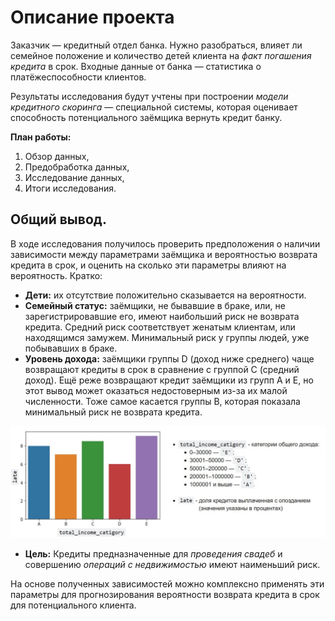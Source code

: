﻿# Описание проекта

Заказчик — кредитный отдел банка. Нужно разобраться, влияет ли семейное положение и количество детей клиента на _факт погашения кредита_ в срок. Входные данные от банка — статистика о платёжеспособности клиентов.

Результаты исследования будут учтены при построении _модели кредитного скоринга_ — специальной системы, которая оценивает способность потенциального заёмщика вернуть кредит банку.

**План работы:**
1. Обзор данных,
2. Предобработка данных,
3. Исследование данных,
4. Итоги исследования.

## Общий вывод.

В ходе исследования получилось проверить предположения о наличии зависимости между параметрами заёмщика и вероятностью возврата кредита в срок, и оценить на сколько эти параметры влияют на вероятность. Кратко:
- **Дети:** их отсутствие положительно сказывается на вероятности.
- **Семейный статус:** заёмщики, не бывавшие в браке, или, не зарегистрировавшие его, имеют наибольший риск не возврата кредита. Средний риск соответствует женатым клиентам, или находящимся замужем. Минимальный риск у группы людей, уже побывавших в браке.
- **Уровень дохода:** заёмщики группы D (доход ниже среднего) чаще возвращают кредиты в срок в сравнение с группой С (средний доход). Ещё реже возвращают кредит заёмщики из групп A и E, но этот вывод может оказаться недостоверным из-за их малой численности. Тоже самое касается группы B, которая показала минимальный риск не возврата кредита.

![График зависимости доли невозвращенных займов от уровня дохода](https://github.com/danspers/2.Bank-Credit-department/raw/main/total_income_category.jpg)

- **Цель:** Кредиты предназначенные для *проведения свадеб* и совершению *операций с недвижимостью* имеют наименьший риск.

На основе полученных зависимостей можно комплексно применять эти параметры для прогнозирования вероятности возврата кредита в срок для потенциального клиента.